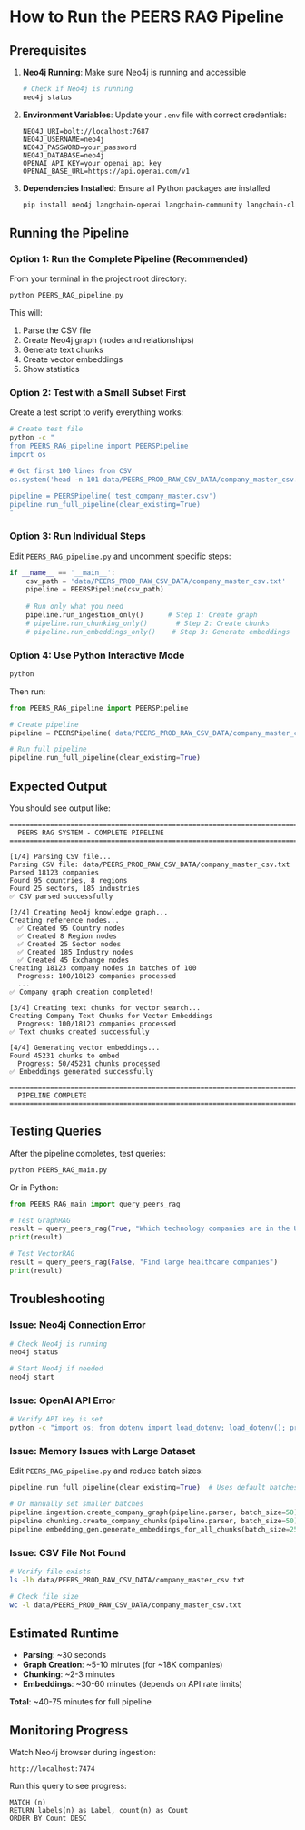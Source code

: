 # How to Run the PEERS RAG Pipeline

## Prerequisites

1. **Neo4j Running**: Make sure Neo4j is running and accessible
   ```bash
   # Check if Neo4j is running
   neo4j status
   ```

2. **Environment Variables**: Update your `.env` file with correct credentials:
   ```env
   NEO4J_URI=bolt://localhost:7687
   NEO4J_USERNAME=neo4j
   NEO4J_PASSWORD=your_password
   NEO4J_DATABASE=neo4j
   OPENAI_API_KEY=your_openai_api_key
   OPENAI_BASE_URL=https://api.openai.com/v1
   ```

3. **Dependencies Installed**: Ensure all Python packages are installed
   ```bash
   pip install neo4j langchain-openai langchain-community langchain-classic python-dotenv
   ```

## Running the Pipeline

### Option 1: Run the Complete Pipeline (Recommended)

From your terminal in the project root directory:

```bash
python PEERS_RAG_pipeline.py
```

This will:
1. Parse the CSV file
2. Create Neo4j graph (nodes and relationships)
3. Generate text chunks
4. Create vector embeddings
5. Show statistics

### Option 2: Test with a Small Subset First

Create a test script to verify everything works:

```bash
# Create test file
python -c "
from PEERS_RAG_pipeline import PEERSPipeline
import os

# Get first 100 lines from CSV
os.system('head -n 101 data/PEERS_PROD_RAW_CSV_DATA/company_master_csv.txt > test_company_master.csv')

pipeline = PEERSPipeline('test_company_master.csv')
pipeline.run_full_pipeline(clear_existing=True)
"
```

### Option 3: Run Individual Steps

Edit `PEERS_RAG_pipeline.py` and uncomment specific steps:

```python
if __name__ == '__main__':
    csv_path = 'data/PEERS_PROD_RAW_CSV_DATA/company_master_csv.txt'
    pipeline = PEERSPipeline(csv_path)
    
    # Run only what you need
    pipeline.run_ingestion_only()      # Step 1: Create graph
    # pipeline.run_chunking_only()       # Step 2: Create chunks
    # pipeline.run_embeddings_only()    # Step 3: Generate embeddings
```

### Option 4: Use Python Interactive Mode

```bash
python
```

Then run:

```python
from PEERS_RAG_pipeline import PEERSPipeline

# Create pipeline
pipeline = PEERSPipeline('data/PEERS_PROD_RAW_CSV_DATA/company_master_csv.txt')

# Run full pipeline
pipeline.run_full_pipeline(clear_existing=True)
```

## Expected Output

You should see output like:

```
================================================================================
  PEERS RAG SYSTEM - COMPLETE PIPELINE
================================================================================

[1/4] Parsing CSV file...
Parsing CSV file: data/PEERS_PROD_RAW_CSV_DATA/company_master_csv.txt
Parsed 18123 companies
Found 95 countries, 8 regions
Found 25 sectors, 185 industries
✅ CSV parsed successfully

[2/4] Creating Neo4j knowledge graph...
Creating reference nodes...
  ✅ Created 95 Country nodes
  ✅ Created 8 Region nodes
  ✅ Created 25 Sector nodes
  ✅ Created 185 Industry nodes
  ✅ Created 45 Exchange nodes
Creating 18123 company nodes in batches of 100
  Progress: 100/18123 companies processed
  ...
✅ Company graph creation completed!

[3/4] Creating text chunks for vector search...
Creating Company Text Chunks for Vector Embeddings
  Progress: 100/18123 companies processed
✅ Text chunks created successfully

[4/4] Generating vector embeddings...
Found 45231 chunks to embed
  Progress: 50/45231 chunks processed
✅ Embeddings generated successfully

================================================================================
  PIPELINE COMPLETE
================================================================================
```

## Testing Queries

After the pipeline completes, test queries:

```bash
python PEERS_RAG_main.py
```

Or in Python:

```python
from PEERS_RAG_main import query_peers_rag

# Test GraphRAG
result = query_peers_rag(True, "Which technology companies are in the US?")
print(result)

# Test VectorRAG
result = query_peers_rag(False, "Find large healthcare companies")
print(result)
```

## Troubleshooting

### Issue: Neo4j Connection Error
```bash
# Check Neo4j is running
neo4j status

# Start Neo4j if needed
neo4j start
```

### Issue: OpenAI API Error
```bash
# Verify API key is set
python -c "import os; from dotenv import load_dotenv; load_dotenv(); print(os.getenv('OPENAI_API_KEY'))"
```

### Issue: Memory Issues with Large Dataset
Edit `PEERS_RAG_pipeline.py` and reduce batch sizes:

```python
pipeline.run_full_pipeline(clear_existing=True)  # Uses default batches

# Or manually set smaller batches
pipeline.ingestion.create_company_graph(pipeline.parser, batch_size=50)
pipeline.chunking.create_company_chunks(pipeline.parser, batch_size=50)
pipeline.embedding_gen.generate_embeddings_for_all_chunks(batch_size=25)
```

### Issue: CSV File Not Found
```bash
# Verify file exists
ls -lh data/PEERS_PROD_RAW_CSV_DATA/company_master_csv.txt

# Check file size
wc -l data/PEERS_PROD_RAW_CSV_DATA/company_master_csv.txt
```

## Estimated Runtime

- **Parsing**: ~30 seconds
- **Graph Creation**: ~5-10 minutes (for ~18K companies)
- **Chunking**: ~2-3 minutes
- **Embeddings**: ~30-60 minutes (depends on API rate limits)

**Total**: ~40-75 minutes for full pipeline

## Monitoring Progress

Watch Neo4j browser during ingestion:
```
http://localhost:7474
```

Run this query to see progress:
```cypher
MATCH (n)
RETURN labels(n) as Label, count(n) as Count
ORDER BY Count DESC
```

